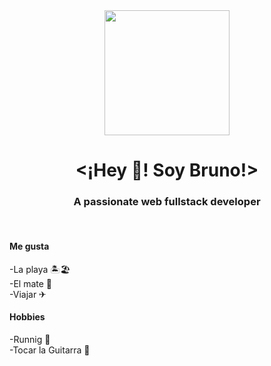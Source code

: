 <div id= "header" align="center">
    <img src="https://media.giphy.com/media/fmkYSBlJt3XjNF6p9c/giphy.gif" width="200"/>
    <h1 align="center"> <¡Hey 👋! Soy Bruno!>
    <h3 align="center"> A passionate web fullstack developer </h3>

</div>


  <br/>
  <h4>Me gusta</h4>
  <p>
    -La playa 🏝🏖 <br/>
    -El mate 🧉 <br/>
    -Viajar ✈
  </p>
  <h4>Hobbies</h4>
  <p>
    -Runnig  🏃‍ <br/>
    -Tocar la Guitarra 🎸
  </p>
</p>
<br/>
